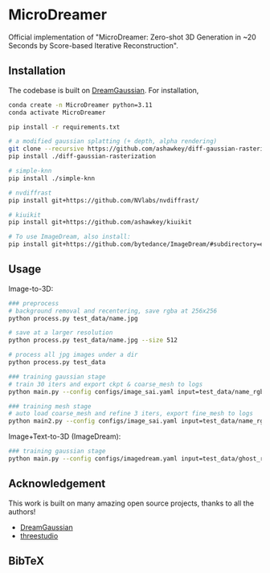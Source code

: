 # MicroDreamer
Official implementation of "MicroDreamer: Zero-shot 3D Generation in ~20 Seconds by Score-based Iterative Reconstruction".

## Installation


The codebase is built on [DreamGaussian](https://github.com/dreamgaussian/dreamgaussian). For installation, 
```bash
conda create -n MicroDreamer python=3.11
conda activate MicroDreamer

pip install -r requirements.txt

# a modified gaussian splatting (+ depth, alpha rendering)
git clone --recursive https://github.com/ashawkey/diff-gaussian-rasterization
pip install ./diff-gaussian-rasterization

# simple-knn
pip install ./simple-knn

# nvdiffrast
pip install git+https://github.com/NVlabs/nvdiffrast/

# kiuikit
pip install git+https://github.com/ashawkey/kiuikit

# To use ImageDream, also install:
pip install git+https://github.com/bytedance/ImageDream/#subdirectory=extern/ImageDream
```

## Usage

Image-to-3D:

```bash
### preprocess
# background removal and recentering, save rgba at 256x256
python process.py test_data/name.jpg

# save at a larger resolution
python process.py test_data/name.jpg --size 512

# process all jpg images under a dir
python process.py test_data

### training gaussian stage
# train 30 iters and export ckpt & coarse_mesh to logs
python main.py --config configs/image_sai.yaml input=test_data/name_rgba.png save_path=name

### training mesh stage
# auto load coarse_mesh and refine 3 iters, export fine_mesh to logs
python main2.py --config configs/image_sai.yaml input=test_data/name_rgba.png save_path=name
```

Image+Text-to-3D (ImageDream):

```bash
### training gaussian stage
python main.py --config configs/imagedream.yaml input=test_data/ghost_rgba.png prompt="a ghost eating hamburger" save_path=ghost
```

## Acknowledgement

This work is built on many amazing open source projects, thanks to all the authors!

- [DreamGaussian](https://github.com/dreamgaussian/dreamgaussian)
- [threestudio](https://github.com/threestudio-project/threestudio)


## BibTeX

